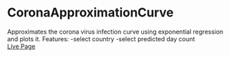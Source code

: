 # CoronaApproximationCurve
Approximates the corona virus infection curve using exponential regression and plots it.
Features:
-select country
-select predicted day count
<br>
[Live Page](https://sugeedarou.github.io/CoronaApproximationCurve/)
